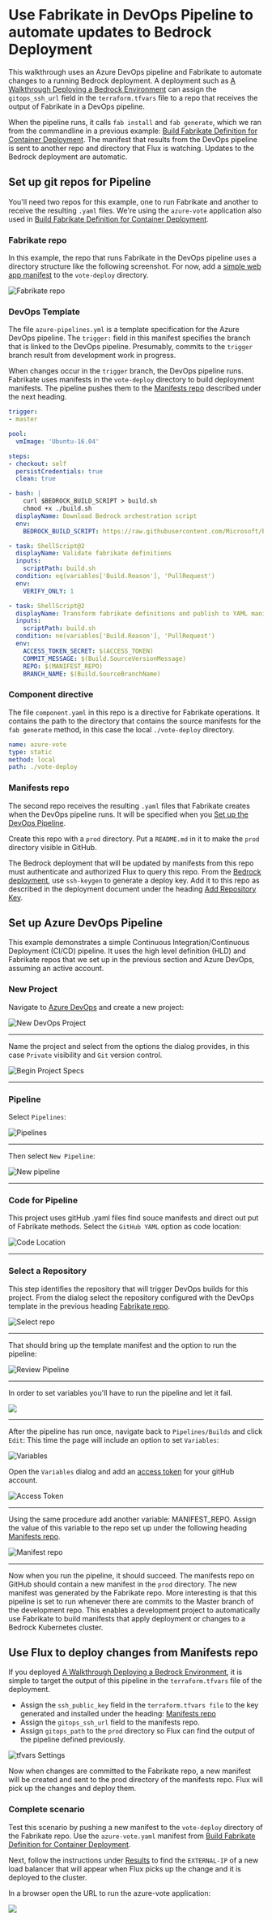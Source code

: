 # Use Fabrikate in DevOps Pipeline to automate updates to Bedrock Deployment

This walkthrough uses an Azure DevOps pipeline and Fabrikate to automate changes to a running Bedrock deployment. A deployment such as [A Walkthrough Deploying a Bedrock Environment](../azure-simple/README.md) can assign the `gitops_ssh_url` field in the `terraform.tfvars` file to a repo that receives the output of Fabrikate in a DevOps pipeline.  

When the pipeline runs, it calls `fab install` and `fab generate`, which we ran from the commandline in a previous example: [Build Fabrikate Definition for Container Deployment](../fabrikate/README.md).  The manifest that results from the DevOps pipeline is sent to another repo and directory that Flux is watching.  Updates to the Bedrock deployment are automatic.

## Set up git repos for Pipeline

You'll need two repos for this example, one to run Fabrikate and another to receive the resulting `.yaml` files.  We're using the `azure-vote` application also used in [Build Fabrikate Definition for Container Deployment](../fabrikate/README.md).  

### Fabrikate repo
In this example, the repo that runs Fabrikate in the DevOps pipeline uses a directory structure like the following screenshot.  For now, add a [simple web app manifest](../azure-simple/README.md#deploy-an-update-using-kubernetes-manifest) to the `vote-deploy` directory.

![Fabrikate repo](./images/fabrikate-repo.png)

### DevOps Template
The file `azure-pipelines.yml` is a template specification for the Azure DevOps pipeline.  The `trigger:` field in this manifest specifies the branch that is linked to the DevOps pipeline.  Presumably, commits to the `trigger` branch result from development work in progress.  

When changes occur in the `trigger` branch, the DevOps pipeline runs. Fabrikate uses manifests in the `vote-deploy` directory to build deployment manifests.  The pipeline pushes them to the [Manifests repo](#manifests-repo) described under the next heading.

```yaml
trigger:
- master

pool:
  vmImage: 'Ubuntu-16.04'

steps:
- checkout: self
  persistCredentials: true
  clean: true

- bash: |
    curl $BEDROCK_BUILD_SCRIPT > build.sh
    chmod +x ./build.sh
  displayName: Download Bedrock orchestration script
  env:
    BEDROCK_BUILD_SCRIPT: https://raw.githubusercontent.com/Microsoft/bedrock/master/gitops/azure-devops/build.sh

- task: ShellScript@2
  displayName: Validate fabrikate definitions
  inputs:
    scriptPath: build.sh
  condition: eq(variables['Build.Reason'], 'PullRequest')
  env:
    VERIFY_ONLY: 1

- task: ShellScript@2
  displayName: Transform fabrikate definitions and publish to YAML manifests to repo
  inputs:
    scriptPath: build.sh
  condition: ne(variables['Build.Reason'], 'PullRequest')
  env:
    ACCESS_TOKEN_SECRET: $(ACCESS_TOKEN)
    COMMIT_MESSAGE: $(Build.SourceVersionMessage)
    REPO: $(MANIFEST_REPO)
    BRANCH_NAME: $(Build.SourceBranchName)
```

### Component directive

The file `component.yaml` in this repo is a directive for Fabrikate operations.  It contains the path to the directory that contains the source manifests for the `fab generate` method, in this case the local `./vote-deploy` directory.

```yaml
name: azure-vote
type: static
method: local
path: ./vote-deploy
```

### Manifests repo
The second repo receives the resulting `.yaml` files that Fabrikate creates when the DevOps pipeline runs. It will be specified when you [Set up the DevOps Pipeline](#set-up-devops-pipeline).

Create this repo with a `prod` directory.  Put a `README.md` in it to make the `prod` directory visible in GitHub.

The Bedrock deployment that will be updated by manifests from this repo must authenticate and authorized Flux to query this repo.  From the [Bedrock deployment](../azure-simple/README.md#create-an-rsa-key-pair-for-a-deploy-key-for-the-flux-repository), use `ssh-keygen` to generate a deploy key.  Add it to this repo as described in the deployment document under the heading [Add Repository Key](../azure-simple/README.md#add-repository-key).  

## Set up Azure DevOps Pipeline

This example demonstrates a simple Continuous Integration/Continuous Deployment (CI/CD) pipeline.  It uses the high level definition (HLD) and Fabrikate repos that we set up in the previous section and Azure DevOps, assuming an active account. 

### New Project
Navigate to [Azure DevOps](https://dev.azure.com) and create a new project:

![New DevOps Project](./images/new-devops-project.png)

______________________________________________________________

Name the project and select from the options the dialog provides, in this case `Private` visibility and `Git` version control.

![Begin Project Specs](./images/create-dialog.png)

______________________________________________________________

### Pipeline
Select `Pipelines`:

![Pipelines](./images/select-pipelines.png)

______________________________________________________________

Then select `New Pipeline`:

![New pipeline](./images/new-pipeline.png)

______________________________________________________________

### Code for Pipeline

This project uses gitHub .yaml files find souce manifests and direct out put of Fabrikate methods.  Select the `GitHub YAML` option as code location:

![Code Location](./images/code-location.png)

______________________________________________________________

### Select a Repository

This step identifies the repository that will trigger DevOps builds for this project.  From the dialog select the repository configured with the DevOps template in the previous heading [Fabrikate repo](#fabrikate-repo).

![Select repo](./images/select-repo.png)

_______________________________________________________________

That should bring up the template manifest and the option to run the pipeline:

![Review Pipeline](./images/review-pipeline.png)

_______________________________________________________________

In order to set variables you'll have to run the pipeline and let it fail.  

![](images/edit-pipeline.png)

_________________________________________________________________

After the pipeline has run once, navigate back to `Pipelines/Builds` and click `Edit`:
This time the page will include an option to set `Variables`:

![Variables](./images/variables.png)

Open the `Variables` dialog and add an [access token](https://help.github.com/en/articles/creating-a-personal-access-token-for-the-command-line) for your gitHub account.

![Access Token](./images/access-token.png)

_________________________________________________________________________

Using the same procedure add another variable: MANIFEST_REPO.  Assign the value of this variable to the repo set up under the following heading [Manifests repo](#manifest-repo).

![Manifest repo](./images/manifest-repo.png)

_________________________________________________________________________

Now when you run the pipeline, it should succeed.  The manifests repo on GitHub should contain a new manifest in the `prod` directory.  The new manifest was generated by the Fabrikate repo.  More interesting is that this pipeline is set to run whenever there are commits to the Master branch of the development repo.  This enables a development project to automatically use Fabrikate to build manifests that apply deployment or changes to a Bedrock Kubernetes cluster. 

## Use Flux to deploy changes from Manifests repo

If you deployed [A Walkthrough Deploying a Bedrock Environment](../azure-simple/README.md), it is simple to target the output of this pipeline in the `terraform.tfvars` file of the deployment.  

* Assign the `ssh_public_key` field in the `terraform.tfvars file` to the key generated and installed under the heading: [Manifests repo](#manifests-repo)
* Assign the `gitops_ssh_url` field to the manifests repo.  
* Assign `gitops_path` to the `prod` directory so Flux can find the output of the pipeline defined previously.  

![tfvars Settings](./images/tfvars-settings.png)

Now when changes are committed to the Fabrikate repo, a new manifest will be created and sent to the prod directory of the manifests repo.  Flux will pick up the changes and deploy them. 

### Complete scenario

Test this scenario by pushing a new manifest to the `vote-deploy` directory of the Fabrikate repo.  Use the `azure-vote.yaml` manifest from [Build Fabrikate Definition for Container Deployment](../fabrikate/README.md).

Next, follow the instructions under [Results](../fabrikate/README.md#results) to find the `EXTERNAL-IP` of a new load balancer that will appear when Flux picks up the change and it is deployed to the cluster.  

In a browser open the URL to run the azure-vote application:

![](./images/running-vote-app.png)


